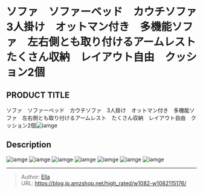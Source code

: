 # ソファ　ソファーベッド　カウチソファ　3人掛け　オットマン付き　多機能ソファ　左右側とも取り付けるアームレスト　たくさん収納　レイアウト自由　クッション2個


## PRODUCT TITLE 

ソファ　ソファーベッド　カウチソファ　3人掛け　オットマン付き　多機能ソファ　左右側とも取り付けるアームレスト　たくさん収納　レイアウト自由　クッション2個![iamge](https://b2bfiles1.gigab2b.cn/image/wkseller/10588/20230725_84af13f3d57c1e8ee411ed429ac5989e.jpg)

## Description











![iamge](https://b2bfiles1.gigab2b.cn/image/wkseller/10588/20230725_77554fa11c97fad2bb46447a2211f4ac.jpg)
![iamge](https://b2bfiles1.gigab2b.cn/image/wkseller/10588/20230725_8fd2bba565e7b46a3130f24fec983373.jpg)
![iamge](https://b2bfiles1.gigab2b.cn/image/wkseller/10588/20230725_1f6b765c594f9bbe8203d2c0b665df64.jpg)
![iamge](https://b2bfiles1.gigab2b.cn/image/wkseller/10588/20230725_0e4d903dc708af87d4512ad79a33c8cd.jpg)
![iamge](nan)
![iamge](nan)
![iamge](nan)


---

> Author: [Ella](https://blog.jp.amzshop.net/)  
> URL: https://blog.jp.amzshop.net/high_rated/w1082-w1082115176/  

